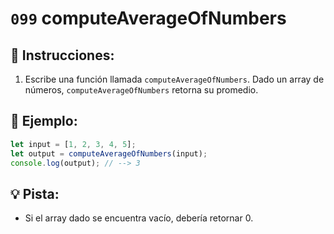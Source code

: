 # `099` computeAverageOfNumbers

## 📝 Instrucciones: 

1. Escribe una función llamada `computeAverageOfNumbers`. Dado un array de números, `computeAverageOfNumbers` retorna su promedio. 


## 📎 Ejemplo:

```js
let input = [1, 2, 3, 4, 5];
let output = computeAverageOfNumbers(input);
console.log(output); // --> 3
```

## 💡 Pista:

+ Si el array dado se encuentra vacío, debería retornar 0.
